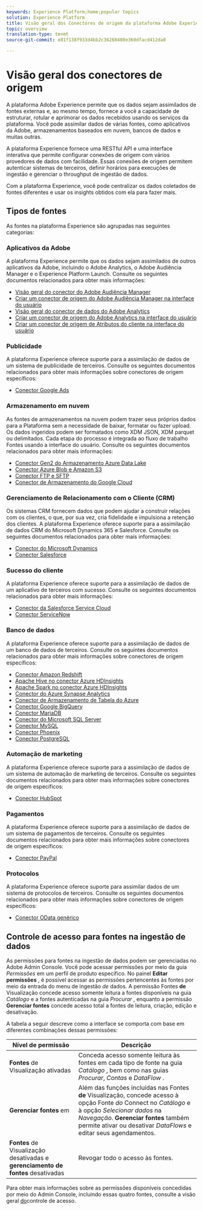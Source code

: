 ```yaml
---
keywords: Experience Platform;home;popular topics
solution: Experience Platform
title: Visão geral dos Conectores de origem da plataforma Adobe Experience
topic: overview
translation-type: tm+mt
source-git-commit: e81f138f933d4bb2c36260480e360dfacd412da0

---
```



# Visão geral dos conectores de origem

A plataforma Adobe Experience permite que os dados sejam assimilados de fontes externas e, ao mesmo tempo, fornece a você a capacidade de estruturar, rotular e aprimorar os dados recebidos usando os serviços da plataforma. Você pode assimilar dados de várias fontes, como aplicativos da Adobe, armazenamentos baseados em nuvem, bancos de dados e muitas outras.

A plataforma Experience fornece uma RESTful API e uma interface interativa que permite configurar conexões de origem com vários provedores de dados com facilidade. Essas conexões de origem permitem autenticar sistemas de terceiros, definir horários para execuções de ingestão e gerenciar o throughput de ingestão de dados.

Com a plataforma Experience, você pode centralizar os dados coletados de fontes diferentes e usar os insights obtidos com ela para fazer mais.

## Tipos de fontes

As fontes na plataforma Experience são agrupadas nas seguintes categorias:

### Aplicativos da Adobe

A plataforma Experience permite que os dados sejam assimilados de outros aplicativos da Adobe, incluindo o Adobe Analytics, o Adobe Audiência Manager e o Experience Platform Launch. Consulte os seguintes documentos relacionados para obter mais informações:

- [Visão geral do conector do Adobe Audiência Manager](connectors/adobe-applications/audience-manager.md)
- [Criar um conector de origem do Adobe Audiência Manager na interface do usuário](./tutorials/ui/create/adobe-applications/audience-manager.md)
- [Visão geral do conector de dados do Adobe Analytics](connectors/adobe-applications/analytics.md)
- [Criar um conector de origem do Adobe Analytics na interface do usuário](./tutorials/ui/create/adobe-applications/analytics.md)
- [Criar um conector de origem de Atributos do cliente na interface do usuário](./tutorials/ui/create/adobe-applications/customer-attributes.md)

### Publicidade

A plataforma Experience oferece suporte para a assimilação de dados de um sistema de publicidade de terceiros. Consulte os seguintes documentos relacionados para obter mais informações sobre conectores de origem específicos:

- [Conector Google Ads](connectors/advertising/ads.md)

### Armazenamento em nuvem

As fontes de armazenamentos na nuvem podem trazer seus próprios dados para a Plataforma sem a necessidade de baixar, formatar ou fazer upload. Os dados ingeridos podem ser formatados como XDM JSON, XDM parquet ou delimitados. Cada etapa do processo é integrada ao fluxo de trabalho Fontes usando a interface do usuário. Consulte os seguintes documentos relacionados para obter mais informações:

- [Conector Gen2 do Armazenamento Azure Data Lake](connectors/cloud-storage/adls-gen2.md)
- [Conector Azure Blob e Amazon S3](connectors/cloud-storage/blob-s3.md)
- [Conector FTP e SFTP](connectors/cloud-storage/ftp-sftp.md)
- [Conector de Armazenamento do Google Cloud](connectors/cloud-storage/google-cloud-storage.md)

### Gerenciamento de Relacionamento com o Cliente (CRM)

Os sistemas CRM fornecem dados que podem ajudar a construir relações com os clientes, o que, por sua vez, cria fidelidade e impulsiona a retenção dos clientes. A plataforma Experience oferece suporte para a assimilação de dados CRM do Microsoft Dynamics 365 e Salesforce. Consulte os seguintes documentos relacionados para obter mais informações:

- [Conector do Microsoft Dynamics](connectors/crm/ms-dynamics.md)
- [Conector Salesforce](connectors/crm/salesforce.md)

### Sucesso do cliente

A plataforma Experience oferece suporte para a assimilação de dados de um aplicativo de terceiros com sucesso. Consulte os seguintes documentos relacionados para obter mais informações:

- [Conector da Salesforce Service Cloud](connectors/customer-success/salesforce-service-cloud.md)
- [Conector ServiceNow](connectors/customer-success/servicenow.md)

### Banco de dados

A plataforma Experience oferece suporte para a assimilação de dados de um banco de dados de terceiros. Consulte os seguintes documentos relacionados para obter mais informações sobre conectores de origem específicos:

- [Conector Amazon Redshift](connectors/databases/redshift.md)
- [Apache Hive no conector Azure HDInsights](connectors/databases/hive.md)
- [Apache Spark no conector Azure HDInsights](connectors/databases/spark.md)
- [Conector do Azure Synapse Analytics](connectors/databases/synapse-analytics.md)
- [Conector de Armazenamento de Tabela do Azure](connectors/databases/ats.md)
- [Conector Google BigQuery](connectors/databases/bigquery.md)
- [Conector MariaDB](connectors/databases/mariadb.md)
- [Conector do Microsoft SQL Server](connectors/databases/sql-server.md)
- [Conector MySQL](connectors/databases/mysql.md)
- [Conector Phoenix](connectors/databases/phoenix.md)
- [Conector PostgreSQL](connectors/databases/postgres.md)

### Automação de marketing

A plataforma Experience oferece suporte para a assimilação de dados de um sistema de automação de marketing de terceiros. Consulte os seguintes documentos relacionados para obter mais informações sobre conectores de origem específicos:

- [Conector HubSpot](connectors/marketing-automation/hubspot.md)

### Pagamentos

A plataforma Experience oferece suporte para a assimilação de dados de um sistema de pagamentos de terceiros. Consulte os seguintes documentos relacionados para obter mais informações sobre conectores de origem específicos:

- [Conector PayPal](connectors/payments/paypal.md)

### Protocolos

A plataforma Experience oferece suporte para assimilar dados de um sistema de protocolos de terceiros. Consulte os seguintes documentos relacionados para obter mais informações sobre conectores de origem específicos:

- [Conector OData genérico](connectors/protocols/odata.md)

## Controle de acesso para fontes na ingestão de dados

As permissões para fontes na ingestão de dados podem ser gerenciadas no Adobe Admin Console. Você pode acessar permissões por meio da guia *Permissões* em um perfil de produto específico. No painel **Editar permissões** , é possível acessar as permissões pertencentes às fontes por meio da entrada do menu de ingestão *de* dados. A permissão Fontes **de** Visualização concede acesso somente leitura a fontes disponíveis na guia *Catálogo* e a fontes autenticadas na guia *Procurar* , enquanto a permissão **Gerenciar fontes** concede acesso total a fontes de leitura, criação, edição e desativação.

A tabela a seguir descreve como a interface se comporta com base em diferentes combinações dessas permissões:

| Nível de permissão | Descrição |
| ---- | ----|
| **Fontes** de Visualização ativadas | Conceda acesso somente leitura às fontes em cada tipo de fonte na guia *Catálogo* , bem como nas guias *Procurar*, *Contas* e *DataFlow* . |
| **Gerenciar fontes** em | Além das funções incluídas nas Fontes **de** Visualização, concede acesso à opção Fonte *do* Connect no *Catálogo* e à opção *Selecionar dados* na *Navegação*. **Gerenciar fontes** também permite ativar ou desativar *DataFlows* e editar seus agendamentos. |
| **Fontes** de Visualização desativadas e **gerenciamento de fontes** desativadas | Revogar todo o acesso às fontes. |

Para obter mais informações sobre as permissões disponíveis concedidas por meio do Admin Console, incluindo essas quatro fontes, consulte a visão geral [do](../access-control/home.md)controle de acesso.
